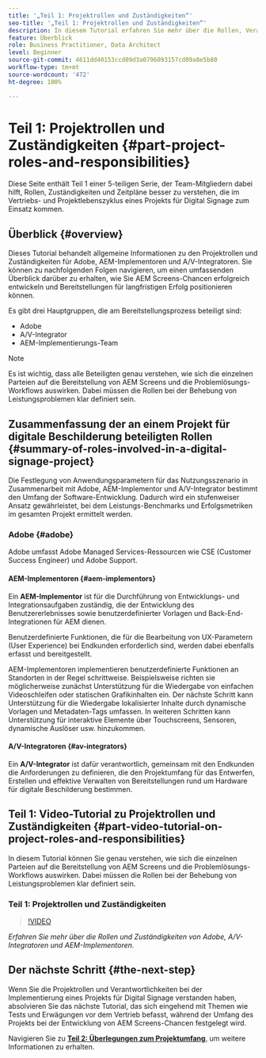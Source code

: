```yaml
---
title: '„Teil 1: Projektrollen und Zuständigkeiten“'
seo-title: '„Teil 1: Projektrollen und Zuständigkeiten“'
description: In diesem Tutorial erfahren Sie mehr über die Rollen, Verantwortlichkeiten und Zeitpläne, die in den Vertriebs- und Projektlebenszyklen eines Projekts für digitale Beschilderung erforderlich sind.
feature: Überblick
role: Business Practitioner, Data Architect
level: Beginner
source-git-commit: 4611dd40153ccd09d3a0796093157cd09a8e5b80
workflow-type: tm+mt
source-wordcount: '472'
ht-degree: 100%

---
```



# Teil 1: Projektrollen und Zuständigkeiten {#part-project-roles-and-responsibilities}

Diese Seite enthält Teil 1 einer 5-teiligen Serie, der Team-Mitgliedern dabei hilft, Rollen, Zuständigkeiten und Zeitpläne besser zu verstehen, die im Vertriebs- und Projektlebenszyklus eines Projekts für Digital Signage zum Einsatz kommen.

## Überblick {#overview}

Dieses Tutorial behandelt allgemeine Informationen zu den Projektrollen und Zuständigkeiten für Adobe, AEM-Implementoren und A/V-Integratoren. Sie können zu nachfolgenden Folgen navigieren, um einen umfassenden Überblick darüber zu erhalten, wie Sie AEM Screens-Chancen erfolgreich entwickeln und Bereitstellungen für langfristigen Erfolg positionieren können.

Es gibt drei Hauptgruppen, die am Bereitstellungsprozess beteiligt sind:

* Adobe
* A/V-Integrator
* AEM-Implementierungs-Team

>[!NOTE]
>
>Es ist wichtig, dass alle Beteiligten genau verstehen, wie sich die einzelnen Parteien auf die Bereitstellung von AEM Screens und die Problemlösungs-Workflows auswirken. Dabei müssen die Rollen bei der Behebung von Leistungsproblemen klar definiert sein.

## Zusammenfassung der an einem Projekt für digitale Beschilderung beteiligten Rollen {#summary-of-roles-involved-in-a-digital-signage-project}

Die Festlegung von Anwendungsparametern für das Nutzungsszenario in Zusammenarbeit mit Adobe, AEM-Implementor und A/V-Integrator bestimmt den Umfang der Software-Entwicklung. Dadurch wird ein stufenweiser Ansatz gewährleistet, bei dem Leistungs-Benchmarks und Erfolgsmetriken im gesamten Projekt ermittelt werden.

### Adobe {#adobe}

Adobe umfasst Adobe Managed Services-Ressourcen wie CSE (Customer Success Engineer) und Adobe Support.

#### AEM-Implementoren {#aem-implementors}

Ein **AEM-Implementor** ist für die Durchführung von Entwicklungs- und Integrationsaufgaben zuständig, die der Entwicklung des Benutzererlebnisses sowie benutzerdefinierter Vorlagen und Back-End-Integrationen für AEM dienen.

Benutzerdefinierte Funktionen, die für die Bearbeitung von UX-Parametern (User Experience) bei Endkunden erforderlich sind, werden dabei ebenfalls erfasst und bereitgestellt.

AEM-Implementoren implementieren benutzerdefinierte Funktionen an Standorten in der Regel schrittweise. Beispielsweise richten sie möglicherweise zunächst Unterstützung für die Wiedergabe von einfachen Videoschleifen oder statischen Grafikinhalten ein. Der nächste Schritt kann Unterstützung für die Wiedergabe lokalisierter Inhalte durch dynamische Vorlagen und Metadaten-Tags umfassen. In weiteren Schritten kann Unterstützung für interaktive Elemente über Touchscreens, Sensoren, dynamische Auslöser usw. hinzukommen.

#### A/V-Integratoren {#av-integrators}

Ein **A/V-Integrator** ist dafür verantwortlich, gemeinsam mit den Endkunden die Anforderungen zu definieren, die den Projektumfang für das Entwerfen, Erstellen und effektive Verwalten von Bereitstellungen rund um Hardware für digitale Beschilderung bestimmen.

## Teil 1: Video-Tutorial zu Projektrollen und Zuständigkeiten {#part-video-tutorial-on-project-roles-and-responsibilities}

In diesem Tutorial können Sie genau verstehen, wie sich die einzelnen Parteien auf die Bereitstellung von AEM Screens und die Problemlösungs-Workflows auswirken. Dabei müssen die Rollen bei der Behebung von Leistungsproblemen klar definiert sein.

### Teil 1: Projektrollen und Zuständigkeiten

>[!VIDEO](https://video.tv.adobe.com/v/28375)

*Erfahren Sie mehr über die Rollen und Zuständigkeiten von Adobe, A/V-Integratoren und AEM-Implementoren.*

## Der nächste Schritt {#the-next-step}

Wenn Sie die Projektrollen und Verantwortlichkeiten bei der Implementierung eines Projekts für Digital Signage verstanden haben, absolvieren Sie das nächste Tutorial, das sich eingehend mit Themen wie Tests und Erwägungen vor dem Vertrieb befasst, während der Umfang des Projekts bei der Entwicklung von AEM Screens-Chancen festgelegt wird.

Navigieren Sie zu **[Teil 2: Überlegungen zum Projektumfang](project-considerations.md)**, um weitere Informationen zu erhalten.
